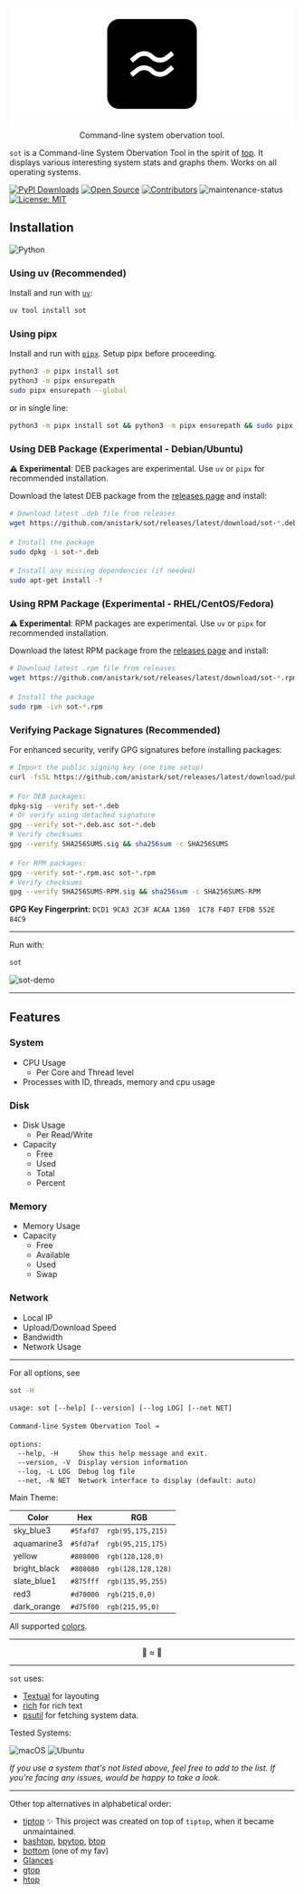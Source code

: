<p align="center" style="background-color: #ffffff;">
  <a href="https://github.com/anistark/sot"><img alt="sot" src="https://raw.githubusercontent.com/anistark/sot/refs/heads/main/images/sot.png" width="200px"/></a>
  <p align="center">Command-line system obervation tool.</p>
</p>

`sot` is a Command-line System Obervation Tool in the spirit of [top](<https://en.wikipedia.org/wiki/Top_(software)>). It displays various interesting system stats and graphs them. Works on all operating systems.

[![PyPI Downloads](https://static.pepy.tech/badge/sot/month)](https://pypi.org/project/sot/) [![Open Source](https://img.shields.io/badge/open-source-brightgreen)](https://github.com/anistark/sot) [![Contributors](https://img.shields.io/github/contributors/anistark/sot)](https://github.com/anistark/sot/graphs/contributors) ![maintenance-status](https://img.shields.io/badge/maintenance-actively--developed-brightgreen.svg) [![License: MIT](https://img.shields.io/badge/License-MIT-blue.svg)](https://opensource.org/licenses/MIT)

## Installation

![Python](https://img.shields.io/badge/python-3670A0?style=for-the-badge&logo=python&logoColor=ffdd54)

### Using uv (Recommended)

Install and run with [`uv`](https://github.com/astral-sh/uv):

<!--pytest-codeblocks: skip-->

```sh
uv tool install sot
```

### Using pipx

Install and run with [`pipx`](https://github.com/pypa/pipx). Setup pipx before proceeding.

<!--pytest-codeblocks: skip-->

```sh
python3 -m pipx install sot
python3 -m pipx ensurepath
sudo pipx ensurepath --global
```

or in single line:

<!--pytest-codeblocks: skip-->

```sh
python3 -m pipx install sot && python3 -m pipx ensurepath && sudo pipx ensurepath --global
```

### Using DEB Package (Experimental - Debian/Ubuntu)

**⚠️ Experimental**: DEB packages are experimental. Use `uv` or `pipx` for recommended installation.

Download the latest DEB package from the [releases page](https://github.com/anistark/sot/releases) and install:

<!--pytest-codeblocks: skip-->

```sh
# Download latest .deb file from releases
wget https://github.com/anistark/sot/releases/latest/download/sot-*.deb

# Install the package
sudo dpkg -i sot-*.deb

# Install any missing dependencies (if needed)
sudo apt-get install -f
```

### Using RPM Package (Experimental - RHEL/CentOS/Fedora)

**⚠️ Experimental**: RPM packages are experimental. Use `uv` or `pipx` for recommended installation.

Download the latest RPM package from the [releases page](https://github.com/anistark/sot/releases) and install:

<!--pytest-codeblocks: skip-->

```sh
# Download latest .rpm file from releases
wget https://github.com/anistark/sot/releases/latest/download/sot-*.rpm

# Install the package
sudo rpm -ivh sot-*.rpm
```

### Verifying Package Signatures (Recommended)

For enhanced security, verify GPG signatures before installing packages:

<!--pytest-codeblocks: skip-->

```sh
# Import the public signing key (one time setup)
curl -fsSL https://github.com/anistark/sot/releases/latest/download/public-key.asc | gpg --import

# For DEB packages:
dpkg-sig --verify sot-*.deb
# Or verify using detached signature
gpg --verify sot-*.deb.asc sot-*.deb
# Verify checksums
gpg --verify SHA256SUMS.sig && sha256sum -c SHA256SUMS

# For RPM packages:
gpg --verify sot-*.rpm.asc sot-*.rpm
# Verify checksums
gpg --verify SHA256SUMS-RPM.sig && sha256sum -c SHA256SUMS-RPM
```

**GPG Key Fingerprint:** `DCD1 9CA3 2C3F ACAA 1360  1C78 F4D7 EFDB 552E 84C9`

---

Run with:

<!--pytest-codeblocks: skip-->

```sh
sot
```

![sot-demo](https://github.com/user-attachments/assets/780449fd-27e0-40ee-ae9a-7527bf99d7de)

---

## Features

### System

- CPU Usage
  - Per Core and Thread level
- Processes with ID, threads, memory and cpu usage

### Disk

- Disk Usage
  - Per Read/Write
- Capacity
  - Free
  - Used
  - Total
  - Percent

### Memory

- Memory Usage
- Capacity
  - Free
  - Available
  - Used
  - Swap

### Network

- Local IP
- Upload/Download Speed
- Bandwidth
- Network Usage

---

For all options, see

<!--pytest-codeblocks:skipif(sys.version_info < (3, 10))-->

```sh
sot -H
```

<!--pytest-codeblocks: expected-output-->

```
usage: sot [--help] [--version] [--log LOG] [--net NET]

Command-line System Obervation Tool ≈

options:
  --help, -H     Show this help message and exit.
  --version, -V  Display version information
  --log, -L LOG  Debug log file
  --net, -N NET  Network interface to display (default: auto)
```

Main Theme:

| Color | Hex | RGB |
| --- | --- | --- |
| sky_blue3 | `#5fafd7` | `rgb(95,175,215)` |
| aquamarine3 | `#5fd7af` | `rgb(95,215,175)` |
| yellow | `#808000` | `rgb(128,128,0)` |
| bright_black | `#808080` | `rgb(128,128,128)` |
| slate_blue1 | `#875fff` | `rgb(135,95,255)` |
| red3 | `#d70000` | `rgb(215,0,0)` |
| dark_orange | `#d75f00` | `rgb(215,95,0)` |

All supported [colors](https://rich.readthedocs.io/en/latest/appendix/colors.html).

---

<p align="center">
  <p align="center">🏴 ≈ 🏴</p>
</p>

---

`sot` uses:
- [Textual](https://github.com/willmcgugan/textual/) for layouting
- [rich](https://rich.readthedocs.io/en/latest/index.html) for rich text
- [psutil](https://github.com/giampaolo/psutil) for fetching system data.

Tested Systems:

![macOS](https://img.shields.io/badge/mac%20os-000000?style=for-the-badge&logo=macos&logoColor=F0F0F0)
![Ubuntu](https://img.shields.io/badge/Ubuntu-E95420?style=for-the-badge&logo=ubuntu&logoColor=white)

_If you use a system that's not listed above, feel free to add to the list. If you're facing any issues, would be happy to take a look._

---

Other top alternatives in alphabetical order:

- [tiptop](https://github.com/nschloe/tiptop) ✨ This project was created on top of `tiptop`, when it became unmaintained.
- [bashtop](https://github.com/aristocratos/bashtop), [bpytop](https://github.com/aristocratos/bpytop), [btop](https://github.com/aristocratos/btop)
- [bottom](https://github.com/ClementTsang/bottom) (one of my fav)
- [Glances](https://github.com/nicolargo/glances)
- [gtop](https://github.com/aksakalli/gtop)
- [htop](https://github.com/htop-dev/htop)
